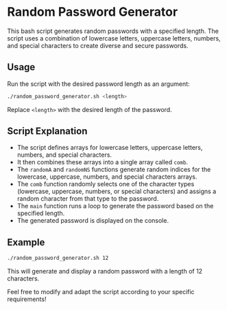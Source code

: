 # Random Password Generator

This bash script generates random passwords with a specified length. The script uses a combination of lowercase letters, uppercase letters, numbers, and special characters to create diverse and secure passwords.

## Usage

Run the script with the desired password length as an argument:

```bash
./random_password_generator.sh <length>
```

Replace `<length>` with the desired length of the password.

## Script Explanation

- The script defines arrays for lowercase letters, uppercase letters, numbers, and special characters.
- It then combines these arrays into a single array called `comb`.
- The `randomA` and `randomNS` functions generate random indices for the lowercase, uppercase, numbers, and special characters arrays.
- The `comb` function randomly selects one of the character types (lowercase, uppercase, numbers, or special characters) and assigns a random character from that type to the password.
- The `main` function runs a loop to generate the password based on the specified length.
- The generated password is displayed on the console.

## Example

```bash
./random_password_generator.sh 12
```

This will generate and display a random password with a length of 12 characters.

Feel free to modify and adapt the script according to your specific requirements!
